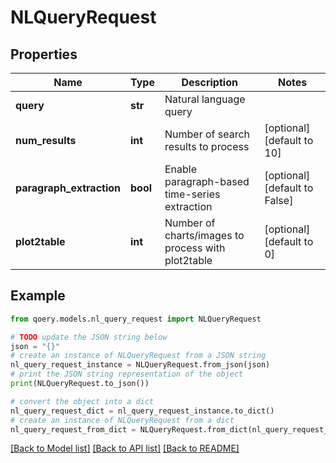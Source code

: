 # NLQueryRequest


## Properties

Name | Type | Description | Notes
------------ | ------------- | ------------- | -------------
**query** | **str** | Natural language query | 
**num_results** | **int** | Number of search results to process | [optional] [default to 10]
**paragraph_extraction** | **bool** | Enable paragraph-based time-series extraction | [optional] [default to False]
**plot2table** | **int** | Number of charts/images to process with plot2table | [optional] [default to 0]

## Example

```python
from qoery.models.nl_query_request import NLQueryRequest

# TODO update the JSON string below
json = "{}"
# create an instance of NLQueryRequest from a JSON string
nl_query_request_instance = NLQueryRequest.from_json(json)
# print the JSON string representation of the object
print(NLQueryRequest.to_json())

# convert the object into a dict
nl_query_request_dict = nl_query_request_instance.to_dict()
# create an instance of NLQueryRequest from a dict
nl_query_request_from_dict = NLQueryRequest.from_dict(nl_query_request_dict)
```
[[Back to Model list]](../README.md#documentation-for-models) [[Back to API list]](../README.md#documentation-for-api-endpoints) [[Back to README]](../README.md)


